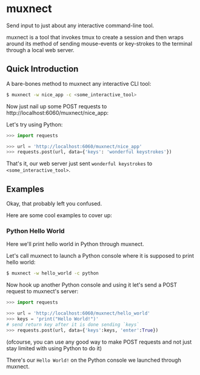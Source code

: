 # muxnect

Send input to just about any interactive command-line tool.

muxnect is a tool that invokes tmux to create a session and then
wraps around its method of sending mouse-events or key-strokes
to the terminal through a local web server.

## Quick Introduction

A bare-bones method to muxnect any interactive CLI tool:
```bash
$ muxnect -w nice_app -c <some_interactive_tool>
```

Now just nail up some POST requests to http://localhost:6060/muxnect/nice_app:

Let's try using Python:
```python
>>> import requests

>>> url = 'http://localhost:6060/muxnect/nice_app'
>>> requests.post(url, data={'keys': 'wonderful keystrokes'})
```

That's it, our web server just sent `wonderful keystrokes`
to `<some_interactive_tool>`.

## Examples

Okay, that probably left you confused.

Here are some cool examples to cover up:

### Python Hello World

Here we'll print hello world in Python through muxnect.

Let's call muxnect to launch a Python console where it is
supposed to print hello world:
```bash
$ muxnect -w hello_world -c python
```

Now hook up another Python console and using it let's send a POST
request to muxnect's server:
```python
>>> import requests

>>> url = 'http://localhost:6060/muxnect/hello_world'
>>> keys = 'print("Hello World!")'
# send return key after it is done sending `keys`
>>> requests.post(url, data={'keys':keys, 'enter':True})
```

(ofcourse, you can use any good way to make POST requests and not just stay
limited with using Python to do it)

There's our `Hello World!` on the Python console we launched through muxnect.
